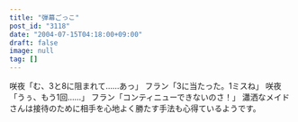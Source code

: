 ```yaml
---
title: "弾幕ごっこ"
post_id: "3118"
date: "2004-07-15T04:18:00+09:00"
draft: false
image: null
tag: []
---
```



咲夜「む、3と8に阻まれて……あっ」 フラン「3に当たった。1ミスね」 咲夜「うぅ、もう1回……」 フラン「コンティニューできないのさ！」 瀟洒なメイドさんは接待のために相手を心地よく勝たす手法も心得ているようです。
